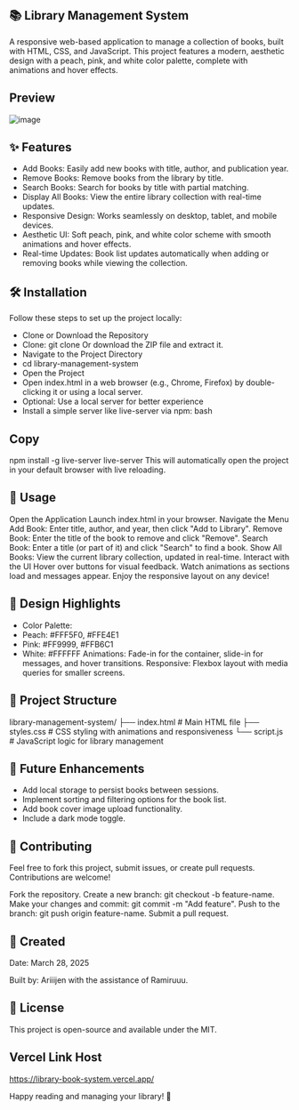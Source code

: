 ## 📚 Library Management System
A responsive web-based application to manage a collection of books, built with HTML, CSS, and JavaScript. This project features a modern, aesthetic design with a peach, pink, and white color palette, complete with animations and hover effects.

## Preview
![image](https://github.com/user-attachments/assets/b4266655-235e-4275-a9e0-69c8f2b35b00)

## ✨ Features
 - Add Books: Easily add new books with title, author, and publication year.
 - Remove Books: Remove books from the library by title.
 - Search Books: Search for books by title with partial matching.
 - Display All Books: View the entire library collection with real-time updates.
 - Responsive Design: Works seamlessly on desktop, tablet, and mobile devices.
 - Aesthetic UI: Soft peach, pink, and white color scheme with smooth animations and hover effects.
 - Real-time Updates: Book list updates automatically when adding or removing books while viewing the collection.

## 🛠️ Installation
Follow these steps to set up the project locally:

 - Clone or Download the Repository
 - Clone: git clone <repository-url>
Or download the ZIP file and extract it.
 - Navigate to the Project Directory
 - cd library-management-system
 - Open the Project
 - Open index.html in a web browser (e.g., Chrome, Firefox) by double-clicking it or using a local server.
 - Optional: Use a local server for better experience
 - Install a simple server like live-server via npm:
bash

## Copy
npm install -g live-server
live-server
This will automatically open the project in your default browser with live reloading.

## 📖 Usage
Open the Application
Launch index.html in your browser.
Navigate the Menu
Add Book: Enter title, author, and year, then click "Add to Library".
Remove Book: Enter the title of the book to remove and click "Remove".
Search Book: Enter a title (or part of it) and click "Search" to find a book.
Show All Books: View the current library collection, updated in real-time.
Interact with the UI
Hover over buttons for visual feedback.
Watch animations as sections load and messages appear.
Enjoy the responsive layout on any device!

## 🎨 Design Highlights
 - Color Palette:
 - Peach: #FFF5F0, #FFE4E1
 - Pink: #FF9999, #FFB6C1
 - White: #FFFFFF
Animations: Fade-in for the container, slide-in for messages, and hover transitions.
Responsive: Flexbox layout with media queries for smaller screens.

## 📂 Project Structure
library-management-system/
├── index.html      # Main HTML file
├── styles.css      # CSS styling with animations and responsiveness
└── script.js       # JavaScript logic for library management

## 🚀 Future Enhancements
 - Add local storage to persist books between sessions.
 - Implement sorting and filtering options for the book list.
 - Add book cover image upload functionality.
 - Include a dark mode toggle.

## 🤝 Contributing
Feel free to fork this project, submit issues, or create pull requests. Contributions are welcome!

Fork the repository.
Create a new branch: git checkout -b feature-name.
Make your changes and commit: git commit -m "Add feature".
Push to the branch: git push origin feature-name.
Submit a pull request.

## 📅 Created
Date: March 28, 2025

Built by: Ariiijen with the assistance of Ramiruuu.

## 📜 License
This project is open-source and available under the MIT.

## Vercel Link Host
https://library-book-system.vercel.app/

Happy reading and managing your library! 📖

